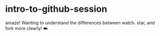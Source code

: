 # intro-to-github-session
amaze!
Wanting to understand the differences between watch. star, and fork more clearly!
:cloud:
